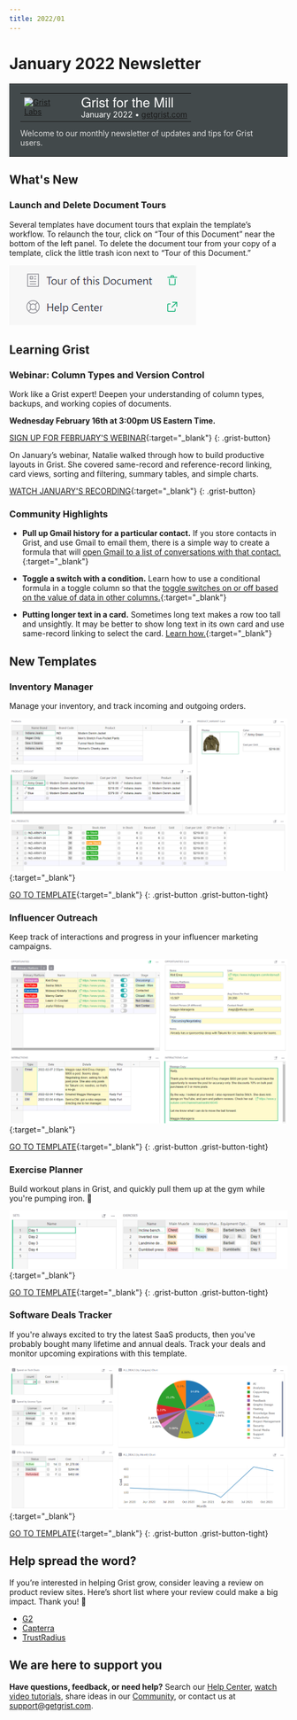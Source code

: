 ```yaml
---
title: 2022/01
---
```


# January 2022 Newsletter

<style>
  /* restore some poorly overridden defaults */
  .newsletter-header .table {
    background-color: initial;
    border: initial;
  }
  .newsletter-header .table > tbody > tr > td {
    padding: initial;
    border: initial;
    vertical-align: initial;
  }
  .newsletter-header img.header-img {
    padding: initial;
    max-width: initial;
    display: initial;
    padding: initial;
    line-height: initial;
    background-color: initial;
    border: initial;
    border-radius: initial;
    margin: initial;
  }

  /* copy newsletter styles, with a prefix for sufficient specificity */
  .newsletter-header .header {
    border: none;
    padding: 0;
    margin: 0;
  }
  .newsletter-header table > tbody > tr > td.header-image {
    width: 80px;
    padding-right: 16px;
  }
  .newsletter-header table > tbody > tr > td.header-text {
    background-color: #42494B;
    padding: 16px 20px;
  }
  .newsletter-header table.header-top {
    border: none;
    padding: 0;
    margin: 0;
    width: 100%;
  }
  .header-title {
    font-family: Helvetica Neue, Helvetica, Arial, sans-serif;
    font-size: 24px;
    line-height: 28px;
    color: #FFFFFF;
  }
  .header-month {
    color: #FFFFFF;
  }
  .header-welcome {
    margin-top: 12px;
    color: #FFFFFF;
  }
</style>
<div class="newsletter-header">
<table class="header" cellpadding="0" cellspacing="0" border="0"><tr>
  <td class="header-text">
    <table class="header-top"><tr>
      <td class="header-image">
        <a href="https://www.getgrist.com">
          <img class="header-img" src="/images/newsletters/grist-labs.png" width="80" height="80" alt="Grist Labs" border="0">
        </a>
      </td>
      <td class="header-top-text">
        <div class="header-title">Grist for the Mill</div>
        <div class="header-month">January 2022
          &#8226; <a href="https://www.getgrist.com/">getgrist.com</a></div>
      </td>
    </tr></table>
    <div class="header-welcome" style="color: #e0e0e0;">
      Welcome to our monthly newsletter of updates and tips for Grist users.
    </div>
  </td>
</tr></table>
</div>

## What's New

### Launch and Delete Document Tours

Several templates have document tours that explain the template’s workflow. To relaunch the tour, click on “Tour of this Document” near the bottom of the left panel. To delete the document tour from your copy of a template, click the little trash icon next to “Tour of this Document.”

![Document Tours](../images/newsletters/2022-01/delete-doc-tour.png)

## Learning Grist

### Webinar: Column Types and Version Control

Work like a Grist expert! Deepen your understanding of column types, backups, and working copies of documents.

**Wednesday February 16th at 3:00pm US Eastern Time.**

[SIGN UP FOR FEBRUARY'S WEBINAR](https://www.getgrist.com/learn-grist-webinar/){:target="\_blank"}
{: .grist-button}

On January’s webinar, Natalie walked through how to build productive layouts in Grist. She covered same-record and reference-record linking, card views, sorting and filtering, summary tables, and simple charts.

[WATCH JANUARY'S RECORDING](https://www.youtube.com/watch?v=QZnKhtqJR0c){:target="\_blank"}
{: .grist-button}

### Community Highlights

* **Pull up Gmail history for a particular contact.** If you store contacts in Grist, and use Gmail to email them, there is a simple way to create a formula that will [open Gmail to a list of conversations with that contact.](https://community.getgrist.com/t/pull-up-gmail-history-for-a-particular-contact/){:target="\_blank"}

* **Toggle a switch with a condition.** Learn how to use a conditional formula in a toggle column so that the [toggle switches on or off based on the value of data in other columns.](https://community.getgrist.com/t/toggle-a-switch-with-a-condition/){:target="\_blank"}

* **Putting longer text in a card.** Sometimes long text makes a row too tall and unsightly. It may be better to show long text in its own card and use same-record linking to select the card. [Learn how.](https://community.getgrist.com/t/dealing-with-larger-text-blocks/484){:target="\_blank"}

## New Templates

### Inventory Manager

Manage your inventory, and track incoming and outgoing orders.

[![Screenshot of Inventory Manager](../images/newsletters/2022-01/inventory-manager.png)](https://templates.getgrist.com/sXsBGDTKau1F/Inventory-Manager){:target="\_blank"}

[GO TO TEMPLATE](https://templates.getgrist.com/sXsBGDTKau1F/Inventory-Manager){:target="\_blank"}
{: .grist-button .grist-button-tight}

### Influencer Outreach

Keep track of interactions and progress in your influencer marketing campaigns.

[![Screenshot of Influencer Outreach](../images/newsletters/2022-01/influencer-outreach.png)](https://templates.getgrist.com/qPxe3srL7H28/Influencer-Outreach){:target="\_blank"}

[GO TO TEMPLATE](https://templates.getgrist.com/qPxe3srL7H28/Influencer-Outreach){:target="\_blank"}
{: .grist-button .grist-button-tight}

### Exercise Planner

Build workout plans in Grist, and quickly pull them up at the gym while you're pumping iron. 💪

[![Screenshot of Exercise Planner](../images/newsletters/2022-01/exercise-planner.png)](https://templates.getgrist.com/gJ1Szp21g5wr/Exercise-Planner/){:target="\_blank"}

[GO TO TEMPLATE](https://templates.getgrist.com/gJ1Szp21g5wr/Exercise-Planner/){:target="\_blank"}
{: .grist-button .grist-button-tight}

### Software Deals Tracker

If you're always excited to try the latest SaaS products, then you've probably bought many lifetime and annual deals. Track your deals and monitor upcoming expirations with this template.

[![Screenshot of Software Deals Tracker](../images/newsletters/2022-01/software-deals.png)](https://templates.getgrist.com/viyGsuqvNF1D/Software-Deals-Tracker/){:target="\_blank"}

[GO TO TEMPLATE](https://templates.getgrist.com/viyGsuqvNF1D/Software-Deals-Tracker/){:target="\_blank"}
{: .grist-button .grist-button-tight}

## Help spread the word?
If you’re interested in helping Grist grow, consider leaving a review on product review sites. Here’s  short list where your review could make a big impact. Thank you! 🙏


* [G2](https://www.g2.com/products/grist/)
* [Capterra](https://www.capterra.com/p/232821/Grist/)
* [TrustRadius](https://www.trustradius.com/products/grist/)

## We are here to support you

**Have questions, feedback, or need help?** Search our [Help Center](../index.md), [watch video
tutorials](https://www.youtube.com/channel/UCx0ioQrrC-bIrkmZ7ZULr0g/playlists), share ideas in our
[Community](https://community.getgrist.com), or contact us at <support@getgrist.com>.
